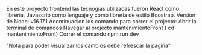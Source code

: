 

En este proyecto frontend las tecnogias utilizadas fueron React como libreria, Javascrip como lenguaje y como libreria de estilo Boostrap.
Version de Node: v16.17.1
Acontinuacion los comando para correr el projecto:
Abrir la terminal de comandos
Navegar al projecto mantenimientoFront ( cd mantenimientoFront)
Correr el comando npm run dev 


"Nota para poder visualizar los cambios debe refrescar la pagina"